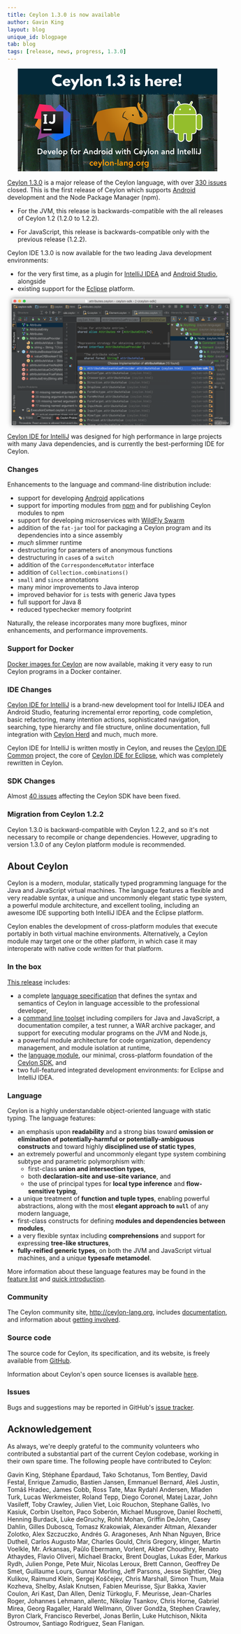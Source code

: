 ```yaml
---
title: Ceylon 1.3.0 is now available
author: Gavin King
layout: blog
unique_id: blogpage
tab: blog
tags: [release, news, progress, 1.3.0]
---
```


<center>
 <p><a href="/download" title="Download Ceylon"><img src="/images/ceylon13-android-intellij.png"/></a></p>
</center>

[spec]: /documentation/1.3/spec
[toolset]: /documentation/1.3/reference/tool/ceylon/subcommands/index.html
[ceylon.language]: https://herd.ceylon-lang.org/modules/ceylon.language
[sdk]: https://modules.ceylon-lang.org/categories/SDK
[Ceylon Herd]: https://herd.ceylon-lang.org
[documentation]: /documentation/1.3
[license]: /code/licenses/
[community]: /community/
[download]: /download/
[git]: https://github.com/ceylon
[issues]: /code/issues
[Web IDE]: http://try.ceylon-lang.org
[quick-intro]: /documentation/1.3/introduction/
[OpenShift]: http://openshift.com
[Android]: https://developers.google.com/android/
[npm]: https://www.npmjs.com/
[Swarm]: http://wildfly-swarm.io/
[IntelliJ IDEA]: https://www.jetbrains.com/idea/
[Eclipse]: https://www.eclipse.org/
[Android Studio]: https://developer.android.com/studio/index.html

[Ceylon 1.3.0][download] is a major release of the Ceylon
language, with over [330 issues][] closed. This is the first
release of Ceylon which supports [Android][] development and
the Node Package Manager (npm).
 
- For the JVM, this release is backwards-compatible with the 
all releases of Ceylon 1.2 (1.2.0 to 1.2.2).

- For JavaScript, this release is backwards-compatible only 
with the previous release (1.2.2).

Ceylon IDE 1.3.0 is now available for the two leading Java
development environments:

- for the very first time, as a plugin for [IntelliJ IDEA][]
  and [Android Studio][], alongside 
- existing support for the [Eclipse][] platform.

<center>
 <p><a href="/download" title="Download Ceylon"><img src="/images/screenshots/1.3.0/intellij/intellij-darcula.png" style="box-shadow: 0 0 10px #888;margin-left:10px" width="500px"/></a></p>
</center>

[Ceylon IDE for IntelliJ][] was designed for high performance in
large projects with many Java dependencies, and is currently
the best-performing IDE for Ceylon. 

### Changes

Enhancements to the language and command-line distribution 
include:

- support for developing [Android][] applications
- support for importing modules from [npm][] and for 
  publishing Ceylon modules to npm
- support for developing microservices with 
  [WildFly Swarm][Swarm] 
- addition of the `fat-jar` tool for packaging a Ceylon
  program and its dependencies into a since assembly
- *much* slimmer runtime
- destructuring for parameters of anonymous functions
- destructuring in `case`s of a `switch`
- addition of the `CorrespondenceMutator` interface
- addition of `Collection.combinations()`
- `small` and `since` annotations
- many minor improvements to Java interop
- improved behavior for `is` tests with generic Java types
- full support for Java 8
- reduced typechecker memory footprint

Naturally, the release incorporates many more bugfixes, 
minor enhancements, and performance improvements.

[330 issues]: https://github.com/ceylon/ceylon/issues?q=is%3Aissue+milestone%3A1.3.0+is%3Aclosed
[announcement]: /blog/2016/03/13/ceylon-1.3.0
[bootstrap]: /documentation/1.3/reference/tool/bootstrap

### Support for Docker

[Docker images for Ceylon](https://hub.docker.com/u/ceylon/)
are now available, making it very easy to run Ceylon programs
in a Docker container.

### IDE Changes

[Ceylon IDE for IntelliJ][] is a brand-new development tool for
IntelliJ IDEA and Android Studio, featuring incremental error
reporting, code completion, basic refactoring, 
many intention actions, sophisticated navigation, searching,
type hierarchy and file structure, online documentation, 
full integration with [Ceylon Herd][] and much, much more.

Ceylon IDE for IntelliJ is written mostly in Ceylon, and 
reuses the [Ceylon IDE Common][] project, the core of 
[Ceylon IDE for Eclipse][], which was completely rewritten 
in Ceylon.

[Ceylon IDE for IntelliJ]: /documentation/1.3/ide/intellij/features
[Ceylon IDE for Eclipse]: /documentation/1.3/ide/eclipse/features
[Ceylon IDE Common]: https://github.com/ceylon/ceylon-ide-common

### SDK Changes

Almost [40 issues] affecting the Ceylon SDK have been fixed.

[40 issues]: https://github.com/ceylon/ceylon-sdk/issues?q=is%3Aissue+milestone%3A1.3.0+is%3Aclosed

### Migration from Ceylon 1.2.2

Ceylon 1.3.0 is backward-compatible with Ceylon 1.2.2, and
so it's not necessary to recompile or change dependencies.
However, upgrading to version 1.3.0 of any Ceylon platform 
module is recommended.

## About Ceylon

Ceylon is a modern, modular, statically typed programming 
language for the Java and JavaScript virtual machines. The
language features a flexible and very readable syntax, a 
unique and uncommonly elegant static type system, a powerful 
module architecture, and excellent tooling, including an 
awesome IDE supporting both IntelliJ IDEA and the Eclipse
platform.

Ceylon enables the development of cross-platform modules 
that execute portably in both virtual machine environments. 
Alternatively, a Ceylon module may target one or the other 
platform, in which case it may interoperate with native code 
written for that platform.

### In the box

[This release][download] includes:

- a complete [language specification][spec] that defines the 
  syntax and semantics of Ceylon in language accessible to 
  the professional developer,
- a [command line toolset][toolset] including compilers for 
  Java and JavaScript, a documentation compiler, a test 
  runner, a WAR archive packager, and support for executing 
  modular programs on the JVM and Node.js,
- a powerful module architecture for code organization,
  dependency management, and module isolation at runtime,
- the [language module][ceylon.language], our minimal, 
  cross-platform foundation of the [Ceylon SDK][sdk], and
- two full-featured integrated development environments: for 
  Eclipse and IntelliJ IDEA.

### Language

Ceylon is a highly understandable object-oriented language 
with static typing. The language features:

- an emphasis upon __readability__ and a strong bias toward 
  __omission or elimination of potentially-harmful or 
  potentially-ambiguous constructs__ and toward highly 
  __disciplined use of static types__,
- an extremely powerful and uncommonly elegant type system 
  combining subtype and parametric polymorphism with:
  - first-class __union and intersection types__, 
  - both __declaration-site and use-site variance__, and
  - the use of principal types for __local type inference__ 
    and __flow-sensitive typing__,
- a unique treatment of __function and tuple types__, 
  enabling powerful abstractions, along with the most 
  __elegant approach to `null`__ of any modern language, 
- first-class constructs for defining __modules and 
  dependencies between modules__,
- a very flexible syntax including __comprehensions__ and 
  support for expressing __tree-like structures__,
- __fully-reified generic types__, on both the JVM and
  JavaScript virtual machines, and a unique __typesafe 
  metamodel__.

More information about these language features may be
found in the [feature list](/features) and 
[quick introduction][quick-intro].

### Community

The Ceylon community site, <http://ceylon-lang.org>, includes 
[documentation][], and information about 
[getting involved][community].

### Source code

The source code for Ceylon, its specification, and its website,
is freely available from [GitHub][git].

Information about Ceylon's open source licenses is available 
[here][license].

### Issues

Bugs and suggestions may be reported in GitHub's 
[issue tracker][issues].

## Acknowledgement

As always, we're deeply grateful to the community volunteers 
who contributed a substantial part of the current Ceylon 
codebase, working in their own spare time. The following 
people have contributed to Ceylon:

Gavin King,                Stéphane Épardaud,           Tako Schotanus, 
Tom Bentley,               David Festal,                Enrique Zamudio, 
Bastien Jansen,            Emmanuel Bernard,            Aleš Justin, 
Tomáš Hradec,              James Cobb,                  Ross Tate, 
Max Rydahl Andersen,       Mladen Turk,                 Lucas Werkmeister, 
Roland Tepp,               Diego Coronel,               Matej Lazar, 
John Vasileff,             Toby Crawley,                Julien Viet, 
Loic Rouchon,              Stephane Gallès,             Ivo Kasiuk, 
Corbin Uselton,            Paco Soberón,                Michael Musgrove, 
Daniel Rochetti,           Henning Burdack,             Luke deGruchy, 
Rohit Mohan,               Griffin DeJohn,              Casey Dahlin, 
Gilles Duboscq,            Tomasz Krakowiak,            Alexander Altman, 
Alexander Zolotko,         Alex Szczuczko,              Andrés G. Aragoneses, 
Anh Nhan Nguyen,           Brice Dutheil,               Carlos Augusto Mar, 
Charles Gould,             Chris Gregory,               klinger, 
Martin Voelkle,            Mr. Arkansas,                Paŭlo Ebermann, 
Vorlent,                   Akber Choudhry,              Renato Athaydes, 
Flavio Oliveri,            Michael Brackx,              Brent Douglas, 
Lukas Eder,                Markus Rydh,                 Julien Ponge, 
Pete Muir,                 Nicolas Leroux,              Brett Cannon, 
Geoffrey De Smet,          Guillaume Lours,             Gunnar Morling, 
Jeff Parsons,              Jesse Sightler,              Oleg Kulikov, 
Raimund Klein,             Sergej Koščejev,             Chris Marshall, 
Simon Thum,                Maia Kozheva,                Shelby, 
Aslak Knutsen,             Fabien Meurisse,             Sjur Bakka, 
Xavier Coulon,             Ari Kast,                    Dan Allen, 
Deniz Türkoglu,            F. Meurisse,                 Jean-Charles Roger, 
Johannes Lehmann,          allentc,                     Nikolay Tsankov, 
Chris Horne,               Gabriel Mirea,               Georg Ragaller, 
Harald Wellmann,           Oliver Gondža,               Stephen Crawley,
Byron Clark,               Francisco Reverbel,          Jonas Berlin, 
Luke Hutchison,            Nikita Ostroumov,            Santiago Rodriguez, 
Sean Flanigan.
